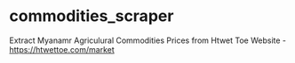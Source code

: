 # commodities_scraper
Extract Myanamr Agriculural Commodities Prices from Htwet Toe Website - https://htwettoe.com/market
